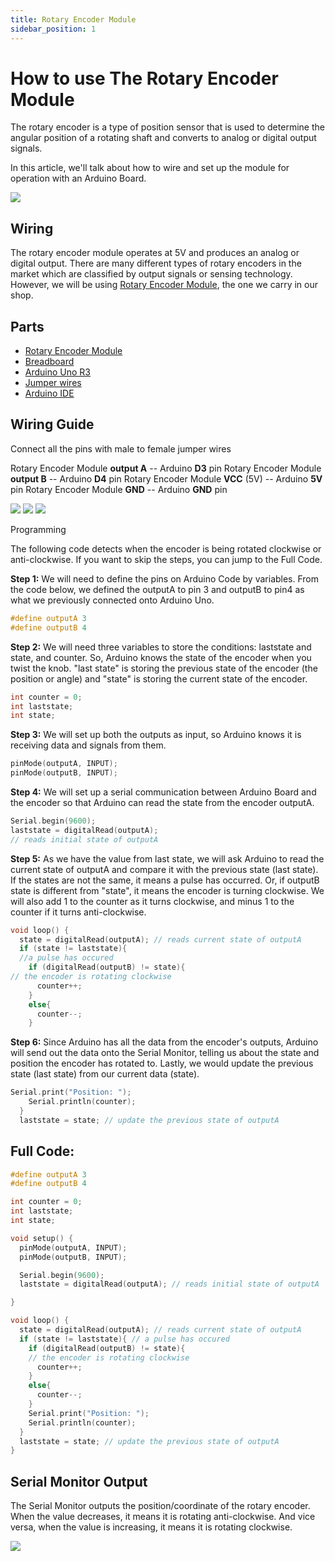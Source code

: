 ```yaml
---
title: Rotary Encoder Module
sidebar_position: 1
---
```


# How to use The Rotary Encoder Module

The rotary encoder is a type of position sensor that is used to determine the angular position of a rotating shaft and converts to analog or digital output signals. 

In this article, we'll talk about how to wire and set up the module for operation with an Arduino Board. 

![](/img/docs/product_guide/2706_01.jpg)

## Wiring 

The rotary encoder module operates at 5V and produces an analog or digital output. There are many different types of rotary encoders in the market which are classified by output signals or sensing technology. However, we will be using [Rotary Encoder Module](https://www.canadarobotix.com/2706), the one we carry in our shop. 

## Parts
* [Rotary Encoder Module](https://www.canadarobotix.com/2706)
* [Breadboard](https://www.canadarobotix.com/223)
* [Arduino Uno R3](https://www.canadarobotix.com/products/60)
* [Jumper wires](https://www.canadarobotix.com/products/922)
* [Arduino IDE](https://www.arduino.cc/en/software)

## Wiring Guide
Connect all the pins with male to female jumper wires

Rotary Encoder Module **output A** -- Arduino **D3** pin 
Rotary Encoder Module **output B** -- Arduino **D4** pin
Rotary Encoder Module **VCC** (5V) -- Arduino **5V** pin
Rotary Encoder Module **GND** -- Arduino **GND** pin  

![](/img/docs/product_guide/2706_01.png)
![](/img/docs/product_guide/2706_02.png)
![](/img/docs/product_guide/2706_03.png)

Programming 

The following code detects when the encoder is being rotated clockwise or anti-clockwise. If you want to skip the steps, you can jump to the Full Code.

**Step 1:** We will need to define the pins on Arduino Code by variables. From the code below, we defined the outputA to pin 3 and outputB to pin4 as what we previously connected onto Arduino Uno. 

```c
#define outputA 3
#define outputB 4
```

**Step 2:** We will need three variables to store the conditions: laststate and state, and counter. So, Arduino knows the state of the encoder when you twist the knob. "last state" is storing the previous state of the encoder (the position or angle) and "state" is storing the current state of the encoder. 

```c
int counter = 0;
int laststate;
int state;
```

**Step 3:** We will set up both the outputs as input, so Arduino knows it is receiving data and signals from them. 

```c
pinMode(outputA, INPUT);
pinMode(outputB, INPUT);
```

**Step 4:** We will set up a serial communication between Arduino Board and the encoder so that Arduino can read the state from the encoder outputA. 

```c
Serial.begin(9600);
laststate = digitalRead(outputA); 
// reads initial state of outputA
```

**Step 5:** As we have the value from last state, we will ask Arduino to read the current state of outputA and compare it with the previous state (last state). If the states are not the same, it means a pulse has occurred. Or, if outputB state is different from "state", it means the encoder is turning clockwise. We will also add 1 to the counter as it turns clockwise, and minus 1 to the counter if it turns anti-clockwise. 

```c
void loop() {
  state = digitalRead(outputA); // reads current state of outputA
  if (state != laststate){ 
  //a pulse has occured 
    if (digitalRead(outputB) != state){ 
// the encoder is rotating clockwise
      counter++;
    }
    else{
      counter--;
    }
```

**Step 6:** Since Arduino has all the data from the encoder's outputs, Arduino will send out the data onto the Serial Monitor, telling us about the state and position the encoder has rotated to. Lastly, we would update the previous state (last state) from our current data (state). 

```c
Serial.print("Position: ");
    Serial.println(counter);
  }
  laststate = state; // update the previous state of outputA
```

## Full Code:

```c
#define outputA 3
#define outputB 4

int counter = 0;
int laststate;
int state;

void setup() {
  pinMode(outputA, INPUT);
  pinMode(outputB, INPUT);

  Serial.begin(9600);
  laststate = digitalRead(outputA); // reads initial state of outputA

}

void loop() {
  state = digitalRead(outputA); // reads current state of outputA
  if (state != laststate){ // a pulse has occured 
    if (digitalRead(outputB) != state){ 
    // the encoder is rotating clockwise
      counter++;
    }
    else{
      counter--;
    }
    Serial.print("Position: ");
    Serial.println(counter);
  }
  laststate = state; // update the previous state of outputA
}
```

## Serial Monitor Output
The Serial Monitor outputs the position/coordinate of the rotary encoder. When the value  decreases, it means it is rotating anti-clockwise. And vice versa, when the value is increasing, it means it is rotating clockwise. 

![](/img/docs/product_guide/2706_04.png)